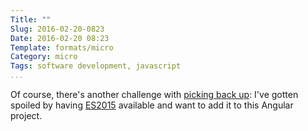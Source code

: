 ```yaml
---
Title: ""
Slug: 2016-02-20-0823
Date: 2016-02-20 08:23
Template: formats/micro
Category: micro
Tags: software development, javascript
...
```


Of course, there's another challenge with [picking back up][prev]: I've gotten
spoiled by having [ES2015] available and want to add it to this Angular project.

[prev]: http://www.chriskrycho.com/2016/2016-02-20-0814.html
[ES2015]: https://babeljs.io/docs/learn-es2015/
